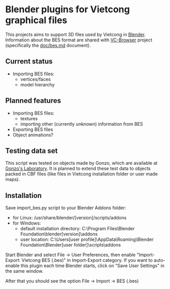 # Blender plugins for Vietcong graphical files

This projects aims to support 3D files used by Vietcong in [Blender](https://www.blender.org/).
Information about the BES format are shared with
[VC-Browser](https://github.com/sonicpp/VC-Browser) project (specifically the 
[doc/bes.md](https://github.com/sonicpp/VC-Browser/blob/master/doc/bes.md)
document).

## Current status
* Importing BES files:
  * vertices/faces
  * model hierarchy

## Planned features
* Importing BES files:
  * textures
  * importing other (currently unknown) information from BES
* Exporting BES files
* Object animations?

## Testing data set
This script was tested on objects made by Gonzo, which are available at [Gonzo's Laboratory](http://vietcong.7x.cz/edit-panel/moje-objekty).
It is planned to extend these test data to objects packed in CBF files (like files in Vietcong installation folder or user made maps).

## Installation
Save import\_bes.py script to your Blender Addons folder:
* for Linux: /usr/share/blender/[version]/scripts/addons
* for Windows:
  * default installation directory: C:\Program Files\Blender Foundation\blender\[version]\addons 
  * user location: C:\Users\[user profile]\AppData\Roaming\Blender Foundation\Blender\[user folder]\scripts\addons

Start Blender and select File -> User Preferences, then enable "Import-Export: Vietcong BES (.bes)" in Import-Export category.
If you want to auto-enable this plugin each time Blender starts, click on "Save User Settings" in the same window.

After that you should see the option File -> Import -> BES (.bes)

